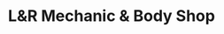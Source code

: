---
title: "L&R Mechanic & Body Shop"
url: /indianapolis/landr-mechanic-and-body-shop/
shop: car repair
---